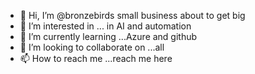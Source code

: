 - 👋 Hi, I’m @bronzebirds small business about to get big
- 👀 I’m interested in ... in AI and automation 
- 🌱 I’m currently learning ...Azure and github
- 💞️ I’m looking to collaborate on ...all
- 📫 How to reach me ...reach me here 

<!---
bronzebirds/bronzebirds is a ✨ special ✨ repository because its `README.md` (this file) appears on your GitHub profile.
You can click the Preview link to take a look at your changes.
--->

